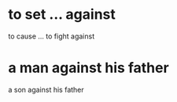 
# to set ... against
to cause ... to fight against

# a man against his father
a son against his father